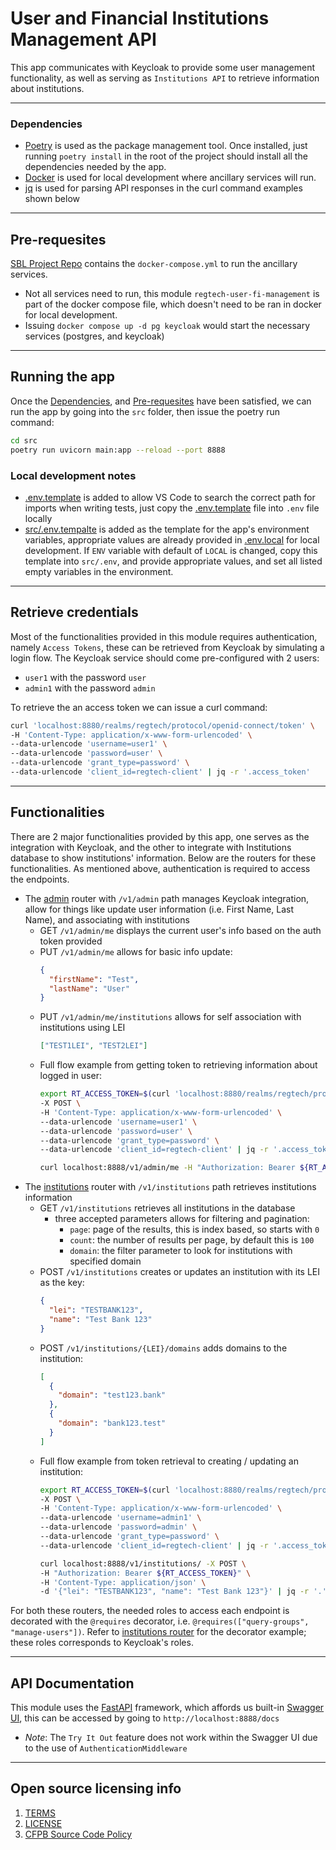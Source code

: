 # User and Financial Institutions Management API
This app communicates with Keycloak to provide some user management functionality, as well as serving as `Institutions API` to retrieve information about institutions.

---
### Dependencies
- [Poetry](https://python-poetry.org/) is used as the package management tool. Once installed, just running `poetry install` in the root of the project should install all the dependencies needed by the app.
- [Docker](https://www.docker.com/) is used for local development where ancillary services will run.
- [jq](https://jqlang.github.io/jq/download/) is used for parsing API responses in the curl command examples shown below

---
## Pre-requesites
[SBL Project Repo](https://github.com/cfpb/sbl-project) contains the `docker-compose.yml` to run the ancillary services. 
- Not all services need to run, this module `regtech-user-fi-management` is part of the docker compose file, which doesn't need to be ran in docker for local development.
- Issuing `docker compose up -d pg keycloak` would start the necessary services (postgres, and keycloak)

---
## Running the app
Once the [Dependencies](#dependencies), and [Pre-requesites](#pre-requesites) have been satisfied, we can run the app by going into the `src` folder, then issue the poetry run command:
```bash
cd src
poetry run uvicorn main:app --reload --port 8888
```
### Local development notes
- [.env.template](.env.template) is added to allow VS Code to search the correct path for imports when writing tests, just copy the [.env.template](.env.template) file into `.env` file locally
- [src/.env.tempalte](./src/.env.template) is added as the template for the app's environment variables, appropriate values are already provided in [.env.local](./src/.env.local) for local development. If `ENV` variable with default of `LOCAL` is changed, copy this template into `src/.env`, and provide appropriate values, and set all listed empty variables in the environment.

---
## Retrieve credentials
Most of the functionalities provided in this module requires authentication, namely `Access Tokens`, these can be retrieved from Keycloak by simulating a login flow.
The Keycloak service should come pre-configured with 2 users:
- `user1` with the password `user`
- `admin1` with the password `admin`

To retrieve the an access token we can issue a curl command:
```bash
curl 'localhost:8880/realms/regtech/protocol/openid-connect/token' \
-H 'Content-Type: application/x-www-form-urlencoded' \
--data-urlencode 'username=user1' \
--data-urlencode 'password=user' \
--data-urlencode 'grant_type=password' \
--data-urlencode 'client_id=regtech-client' | jq -r '.access_token'
```

---
## Functionalities
There are 2 major functionalities provided by this app, one serves as the integration with Keycloak, and the other to integrate with Institutions database to show institutions' information. Below are the routers for these functionalities. As mentioned above, authentication is required to access the endpoints.
- The [admin](./src/routers/admin.py) router with `/v1/admin` path manages Keycloak integration, allow for things like update user information (i.e. First Name, Last Name), and associating with institutions
  - GET `/v1/admin/me` displays the current user's info based on the auth token provided
  - PUT `/v1/admin/me` allows for basic info update:
    ```json
    {
      "firstName": "Test",
      "lastName": "User"
    }
    ```
  - PUT `/v1/admin/me/institutions` allows for self association with institutions using LEI
    ```json
    ["TEST1LEI", "TEST2LEI"]
    ```
  - Full flow example from getting token to retrieving information about logged in user:
    ```bash
    export RT_ACCESS_TOKEN=$(curl 'localhost:8880/realms/regtech/protocol/openid-connect/token' \
    -X POST \
    -H 'Content-Type: application/x-www-form-urlencoded' \
    --data-urlencode 'username=user1' \
    --data-urlencode 'password=user' \
    --data-urlencode 'grant_type=password' \
    --data-urlencode 'client_id=regtech-client' | jq -r '.access_token')

    curl localhost:8888/v1/admin/me -H "Authorization: Bearer ${RT_ACCESS_TOKEN}" | jq -r '.'
    ```
- The [institutions](./src/routers/institutions.py) router with `/v1/institutions` path retrieves institutions information
  - GET `/v1/institutions` retrieves all institutions in the database
    - three accepted parameters allows for filtering and pagination:
      - `page`: page of the results, this is index based, so starts with `0`
      - `count`: the number of results per page, by default this is `100`
      - `domain`: the filter parameter to look for institutions with specified domain
  - POST `/v1/institutions` creates or updates an institution with its LEI as the key:
    ```json
    {
      "lei": "TESTBANK123",
      "name": "Test Bank 123"
    }
    ```
  - POST `/v1/institutions/{LEI}/domains` adds domains to the institution:
    ```json
    [
      {
        "domain": "test123.bank"
      },
      {
        "domain": "bank123.test"
      }
    ]
    ```
  - Full flow example from token retrieval to creating / updating an institution:
    ```bash
    export RT_ACCESS_TOKEN=$(curl 'localhost:8880/realms/regtech/protocol/openid-connect/token' \
    -X POST \
    -H 'Content-Type: application/x-www-form-urlencoded' \
    --data-urlencode 'username=admin1' \
    --data-urlencode 'password=admin' \
    --data-urlencode 'grant_type=password' \
    --data-urlencode 'client_id=regtech-client' | jq -r '.access_token')

    curl localhost:8888/v1/institutions/ -X POST \
    -H "Authorization: Bearer ${RT_ACCESS_TOKEN}" \
    -H 'Content-Type: application/json' \
    -d '{"lei": "TESTBANK123", "name": "Test Bank 123"}' | jq -r '.'
    ```
For both these routers, the needed roles to access each endpoint is decorated with the `@requires` decorator, i.e. `@requires(["query-groups", "manage-users"])`. Refer to [institutions router](./src/routers/institutions.py) for the decorator example; these roles corresponds to Keycloak's roles.

---
## API Documentation
This module uses the [FastAPI](https://fastapi.tiangolo.com/) framework, which affords us built-in [Swagger UI](https://swagger.io/tools/swagger-ui/), this can be accessed by going to `http://localhost:8888/docs`
- _Note_: The `Try It Out` feature does not work within the Swagger UI due to the use of `AuthenticationMiddleware`

---

## Open source licensing info

1. [TERMS](TERMS.md)
2. [LICENSE](LICENSE)
3. [CFPB Source Code Policy](https://github.com/cfpb/source-code-policy/)